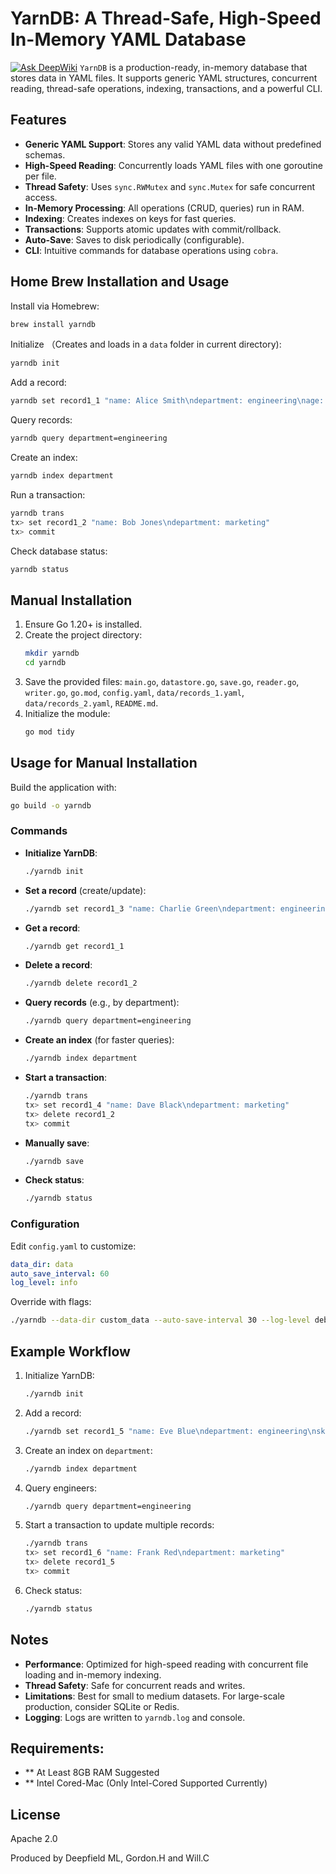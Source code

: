 # YarnDB: A Thread-Safe, High-Speed In-Memory YAML Database
[![Ask DeepWiki](https://deepwiki.com/badge.svg)](https://deepwiki.com/deepfield-ml/yarndb)
`YarnDB` is a production-ready, in-memory database that stores data in YAML files. It supports generic YAML structures, concurrent reading, thread-safe operations, indexing, transactions, and a powerful CLI.

## Features
- **Generic YAML Support**: Stores any valid YAML data without predefined schemas.
- **High-Speed Reading**: Concurrently loads YAML files with one goroutine per file.
- **Thread Safety**: Uses `sync.RWMutex` and `sync.Mutex` for safe concurrent access.
- **In-Memory Processing**: All operations (CRUD, queries) run in RAM.
- **Indexing**: Creates indexes on keys for fast queries.
- **Transactions**: Supports atomic updates with commit/rollback.
- **Auto-Save**: Saves to disk periodically (configurable).
- **CLI**: Intuitive commands for database operations using `cobra`.
## Home Brew Installation and Usage
Install via Homebrew:

```bash
brew install yarndb
```

Initialize （Creates and loads in a ` data ` folder in current directory):

```bash
yarndb init
```



Add a record:

```bash
yarndb set record1_1 "name: Alice Smith\ndepartment: engineering\nage: 30"
```

Query records:

```bash
yarndb query department=engineering
```

Create an index:

```bash
yarndb index department
```

Run a transaction:

```bash
yarndb trans
tx> set record1_2 "name: Bob Jones\ndepartment: marketing"
tx> commit
```

Check database status:

```bash
yarndb status
```

## Manual Installation
1. Ensure Go 1.20+ is installed.
2. Create the project directory:
   ```bash
   mkdir yarndb
   cd yarndb
   ```
3. Save the provided files: `main.go`, `datastore.go`, `save.go`, `reader.go`, `writer.go`, `go.mod`, `config.yaml`, `data/records_1.yaml`, `data/records_2.yaml`, `README.md`.
4. Initialize the module:
   ```bash
   go mod tidy
   ```

## Usage for Manual Installation
Build the application with:
```bash
go build -o yarndb
```

### Commands
- **Initialize YarnDB**:
  ```bash
  ./yarndb init
  ```
- **Set a record** (create/update):
  ```bash
  ./yarndb set record1_3 "name: Charlie Green\ndepartment: engineering\nage: 35"
  ```
- **Get a record**:
  ```bash
  ./yarndb get record1_1
  ```
- **Delete a record**:
  ```bash
  ./yarndb delete record1_2
  ```
- **Query records** (e.g., by department):
  ```bash
  ./yarndb query department=engineering
  ```
- **Create an index** (for faster queries):
  ```bash
  ./yarndb index department
  ```
- **Start a transaction**:
  ```bash
  ./yarndb trans
  tx> set record1_4 "name: Dave Black\ndepartment: marketing"
  tx> delete record1_2
  tx> commit
  ```
- **Manually save**:
  ```bash
  ./yarndb save
  ```
- **Check status**:
  ```bash
  ./yarndb status
  ```

### Configuration
Edit `config.yaml` to customize:
```yaml
data_dir: data
auto_save_interval: 60
log_level: info
```
Override with flags:
```bash
./yarndb --data-dir custom_data --auto-save-interval 30 --log-level debug init
```

## Example Workflow
1. Initialize YarnDB:
   ```bash
   ./yarndb init
   ```
2. Add a record:
   ```bash
   ./yarndb set record1_5 "name: Eve Blue\ndepartment: engineering\nskills: [Go, Python]"
   ```
3. Create an index on `department`:
   ```bash
   ./yarndb index department
   ```
4. Query engineers:
   ```bash
   ./yarndb query department=engineering
   ```
5. Start a transaction to update multiple records:
   ```bash
   ./yarndb trans
   tx> set record1_6 "name: Frank Red\ndepartment: marketing"
   tx> delete record1_5
   tx> commit
   ```
6. Check status:
   ```bash
   ./yarndb status
   ```

## Notes
- **Performance**: Optimized for high-speed reading with concurrent file loading and in-memory indexing.
- **Thread Safety**: Safe for concurrent reads and writes.
- **Limitations**: Best for small to medium datasets. For large-scale production, consider SQLite or Redis.
- **Logging**: Logs are written to `yarndb.log` and console.

## Requirements: 
- ** At Least 8GB RAM Suggested
- ** Intel Cored-Mac (Only Intel-Cored Supported Currently)
## License
Apache 2.0

Produced by Deepfield ML, Gordon.H and Will.C

